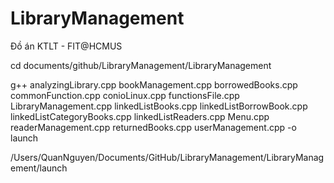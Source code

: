 # LibraryManagement
Đồ án KTLT - FIT@HCMUS


cd documents/github/LibraryManagement/LibraryManagement




g++ analyzingLibrary.cpp bookManagement.cpp borrowedBooks.cpp commonFunction.cpp conioLinux.cpp functionsFile.cpp LibraryManagement.cpp linkedListBooks.cpp linkedListBorrowBook.cpp linkedListCategoryBooks.cpp linkedListReaders.cpp Menu.cpp readerManagement.cpp returnedBooks.cpp userManagement.cpp  -o launch

/Users/QuanNguyen/Documents/GitHub/LibraryManagement/LibraryManagement/launch